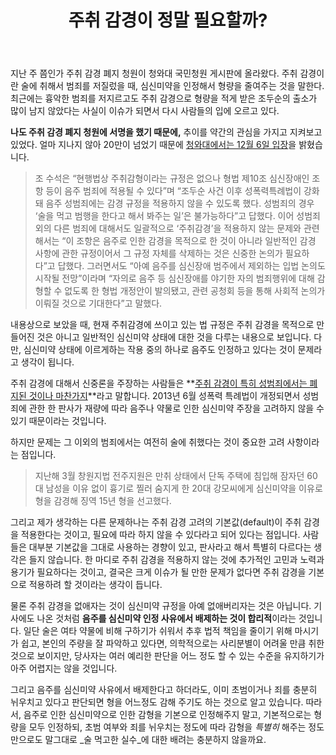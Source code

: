 ﻿---
title: 주취 감경이 정말 필요할까?
categories:
  - news
  - thoughts
tags:
  - 주취-감경
  - 주취-감형
pubDate: 2017-12-10
description: 기본 설명을 입력하세요
---

지난 주 쯤인가 주취 감경 폐지 청원이 청와대 국민청원 게시판에 올라왔다. 주취 감경이란 술에 취해서 범죄를 저질렀을 때, 심신미약을 인정해서 형량을 줄여주는 것을 말한다. 최근에는 흉악한 범죄를 저지르고도 주취 감경으로 형량을 적게 받은 조두순의 출소가 많이 남지 않았다는 사실이 이슈가 되면서 다시 사람들의 입에 오르고 있다.

**나도 주취 감경 폐지 청원에 서명을 했기 때문에,** 추이를 약간의 관심을 가지고 지켜보고 있었다. 얼마 지나지 않아 20만이 넘었기 때문에 [청와대에서는 12월 6일 입장](http://m.news.naver.com/read.nhn?mode=LSD&mid=sec&sid1=100&oid=025&aid=0002779053 "주취감경에 대한 청와대 입장 발표")을 밝혔습니다.

> 조 수석은 “현행법상 주취감형이라는 규정은 없으나 형법 제10조 심신장애인 조항 등이 음주 범죄에 적용될 수 있다”며 “조두순 사건 이후 성폭력특례법이 강화돼 음주 성범죄에는 감경 규정을 적용하지 않을 수 있도록 했다. 성범죄의 경우 ‘술을 먹고 범행을 한다고 해서 봐주는 일’은 불가능하다”고 답했다. 이어 성범죄 외의 다른 범죄에 대해서도 일괄적으로 ‘주취감경’을 적용하지 않는 문제와 관련해서는 “이 조항은 음주로 인한 감경을 목적으로 한 것이 아니라 일반적인 감경 사항에 관한 규정이어서 그 규정 자체를 삭제하는 것은 신중한 논의가 필요하다”고 답했다. 그러면서도 “아예 음주를 심신장애 범주에서 제외하는 입법 논의도 시작될 전망”이라며 “자의로 음주 등 심신장애를 야기한 자의 범죄행위에 대해 감형할 수 없도록 한 형법 개정안이 발의됐고, 관련 공청회 등을 통해 사회적 논의가 이뤄질 것으로 기대한다”고 말했다.

내용상으로 보았을 때, 현재 주취감경에 쓰이고 있는 법 규정은 주취 감경을 목적으로 만들어진 것은 아니고 일반적인 심신미약 상태에 대한 것을 다루는 내용으로 보입니다. 다만, 심신미약 상태에 이르게하는 작용 중의 하나로 음주도 인정하고 있다는 것이 문제라고 생각이 됩니다.

주취 감경에 대해서 신중론을 주장하는 사람들은 **[주취 감경이 특히 성범죄에서는 폐지된 것이나 마찬가지](http://mnews.joins.com/article/22174886?cloc=rss%7cnews%7chome_list)**라고 말합니다. 2013년 6월 성폭력 특례법이 개정되면서 성범죄에 관한 한 판사가 재량에 따라 음주나 약물로 인한 심신미약 주장을 고려하지 않을 수 있기 때문이라는 것입니다.

하지만 문제는 그 이외의 범죄에서는 여전히 술에 취했다는 것이 중요한 고려 사항이라는 점입니다.

> 지난해 3월 창원지법 전주지원은 만취 상태에서 단독 주택에 침입해 잠자던 60대 남성을 이유 없이 흉기로 찔러 숨지게 한 20대 강모씨에게 심신미약을 이유로 형을 감경해 징역 15년 형을 선고했다.

그리고 제가 생각하는 다른 문제하나는 주취 감경 고려의 기본값(default)이 주취 감경을 적용한다는 것이고, 필요에 따라 하지 않을 수 있다라고 되어 있다는 점입니다. 사람들은 대부분 기본값을 그대로 사용하는 경향이 있고, 판사라고 해서 특별히 다르다는 생각은 들지 않습니다. 한 마디로 주취 감경을 적용하지 않는 것에 추가적인 고민과 노력과 용기가 필요하다는 것이고, 결국은 크게 이슈가 될 만한 문제가 없다면 주취 감경을 기본으로 적용하려 할 것이라는 생각이 듭니다.

물론 주취 감경을 없애자는 것이 심신미약 규정을 아예 없애버리자는 것은 아닙니다. 기사에도 나온 것처럼 **음주를 심신미약 인정 사유에서 배제하는 것이 합리적**이라는 것입니다. 일단 술은 여타 약물에 비해 구하기가 쉬워서 추후 법적 책임을 줄이기 위해 마시기가 쉽고, 본인의 주량을 잘 파악하고 있다면, 의학적으로는 사리분별이 어려울 만큼 취한 것으로 보이지만, 당사자는 여러 예리한 판단을 어느 정도 할 수 있는 수준을 유지하기가 아주 어렵지는 않을 것입니다.

그리고 음주를 심신미약 사유에서 배제한다고 하더라도, 이미 초범이거나 죄를 충분히 뉘우치고 있다고 판단되면 형을 어느정도 감해 주기도 하는 것으로 알고 있습니다. 따라서, 음주로 인한 심신미약으로 인한 감형을 기본으로 인정해주지 말고, 기본적으로는 형량을 모두 인정하되, 초범 여부와 죄를 뉘우치는 정도에 따라 감형을 _특별히_ 해주는 정도 만으로도 말그대로 _술 먹고한 실수_에 대한 배려는 충분하지 않을까요.


